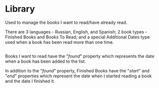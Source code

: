 # Library

Used to manage the books I want to read/have already read.

There are 3 languages - Russian, English, and Spanish; 2 book types - Finished Books and Books To Read; and a special Additional Dates type used when a book has been read more than one time.

## 

Books I want to read have the "_found_" property which represents the date when a book has been added to the list.

In addition to the "_found_" property, Finished Books have the "_start_" and "_end_" properties which represent the date when I started reading a book and the date I finished it.

## 
